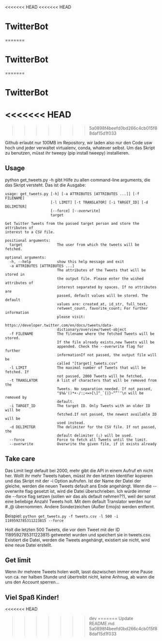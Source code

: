 <<<<<<< HEAD
<<<<<<< HEAD
# TwitterBot
=======
# TwitterBot
=======
# TwitterBot
<<<<<<< HEAD
=======
>>>>>>> 5a0898f4beefd0bd266c4cb015f88daf15d1f033

Github erlaubt nur 100MB im Repository, wir laden also nur den Code usw hoch und jeder verwaltet virtualenv, conda, whatever selbst.
Um das Skript zu benutzen, müsst ihr tweepy (pip install tweepy) installieren.

## Usage

python get_tweets.py -h gibt Hilfe zu allen command-line arguments, die das Skript versteht. Das ist die Ausgabe:
```
usage: get_tweets.py [-h] [-a ATTRIBUTES [ATTRIBUTES ...]] [-f FILENAME]
                     [-l LIMIT] [-t TRANSLATOR] [-i TARGET_ID] [-d DELIMITER]
                     [--force] [--overwrite]
                     target

Get Twitter Tweets from the passed target person and store the attributes of
interest to a CSV file.

positional arguments:
  target                The user from which the tweets will be fetched.

optional arguments:
  -h, --help            show this help message and exit
  -a ATTRIBUTES [ATTRIBUTES ...]
                        The attributes of the Tweets that will be stored in
                        the output file. Please enter the wished attributes of
                        interest separated by spaces. If no attributes are
                        passed, default values will be stored. The default
                        values are: created_at, id_str, full_text,
                        retweet_count, favorite_count; For further information
                        please visit:
                        https://developer.twitter.com/en/docs/tweets/data-
                        dictionary/overview/tweet-object
  -f FILENAME           The filename where the fetched Tweets will be stored.
                        If the file already exists,new Tweets will be
                        appended. Check the --overwrite flag for further
                        informationIf not passed, the output file will be
                        called "[target]_tweets.csv"
  -l LIMIT              The maximal number of Tweets that will be fetched. If
                        not passed, 2000 Tweets will be fetched.
  -t TRANSLATOR         A list of characters that will be removed from the
                        Tweets. No separation needed. If not passed,
                        "$%&'()*+-/:;<=>[\]^_`{|}~“”’‘\n will be removed by
                        default.
  -i TARGET_ID          The target ID. Only Tweets with an older ID will be
                        fetched.If not passed, the newest available ID will be
                        used instead.
  -d DELIMITER          The delimiter for the CSV file. If not passed, the
                        default delimiter (;) will be used.
  --force               Force to fetch all Tweets until the limit.
  --overwrite           Overwrite the given file, if it exists already
  ```
  ## Take care
  
  Das Limit liegt default bei 2000, mehr gibt die API in einem Aufruf eh nicht her. Wollt ihr mehr Tweets haben, 
  müsst ihr den letzten Identifier kopieren und das Skript mit der -i Option aufrufen. Ist der Name der Datei der gleiche,
  werden die neuen Tweets default ans Ende angehängt. Wenn die --overwrite flag gesetzt ist, wird die Datei überschrieben.
  Ich würde immer die --force flag setzen (sollen wir das als default nehmen??), weil der sonst eine beliebige Anzahl Tweets
  holt. Mit dem default Translator werden nur #.,@ übernommen. Andere Sonderzeichen (Außer Emojis) werden entfernt.
  
  Beispiel: `python get_tweets.py -f tweets.csv -l 500 -i 1189592785311223815 --force`
  
  Holt die letzten 500 Tweets, die vor dem Tweet mit der ID 1189592785311223815 getweetet wurden und speichert sie in tweets.csv.
  Existiert die Datei, werden die Tweets angehängt, existiert sie nicht, wird eine neue Datei erstellt.
  
  ## Get limit
  
  Wenn ihr mehrere Tweets holen wollt, lasst dazwischen immer eine Pause von ca. ner halben Stunde und übertreibt nicht,
  keine Anhnug, ab wann die uns den Account sperren...
  
  ## Viel Spaß Kinder!
  
<<<<<<< HEAD
>>>>>>> dev
=======
>>>>>>> Update README.md
>>>>>>> 5a0898f4beefd0bd266c4cb015f88daf15d1f033
